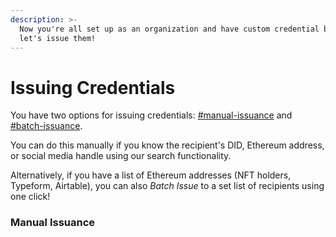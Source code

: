 ```yaml
---
description: >-
  Now you're all set up as an organization and have custom credential branding,
  let's issue them!
---
```


# Issuing Credentials

You have two options for issuing credentials: [#manual-issuance](issuing-credentials.md#manual-issuance "mention") and [#batch-issuance](issuing-credentials.md#batch-issuance "mention").

You can do this manually if you know the recipient's DID, Ethereum address, or social media handle using our search functionality.

Alternatively, if you have a list of Ethereum addresses (NFT holders, Typeform, Airtable), you can also _Batch Issue_ to a set list of recipients using one click!



### Manual Issuance





###
